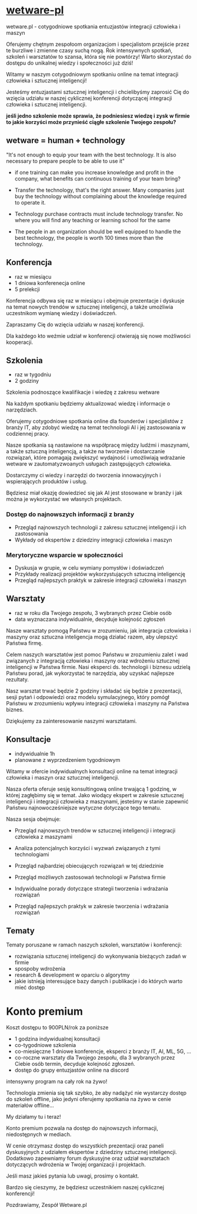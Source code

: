 # [wetware-pl](https://www.wetware.pl)

wetware.pl - cotygodniowe spotkania entuzjastów integracji człowieka i maszyn

Oferujemy chętnym zespołoom organizacjom i specjalistom przejście przez te burzliwe i zmienne czasy suchą nogą.
Rok intensywnych spotkań, szkoleń i warsztatów to szansa, która się nie powtórzy!
Warto skorzystać do dostępu do unikalnej wiedzy i społeczności już dziś!


Witamy w naszym cotygodniowym spotkaniu online na temat integracji człowieka i sztucznej inteligencji!

Jesteśmy entuzjastami sztucznej inteligencji i chcielibyśmy zaprosić Cię do wzięcia udziału w naszej cyklicznej konferencji dotyczącej integracji człowieka i sztucznej inteligencji. 


**jeśli jedno szkolenie może sprawia, że podniesiesz wiedzę i zysk w firmie to jakie korzyści może przynieść ciągłe szkolenie Twojego zespołu?**
 

## wetware = human +  technology

"It's not enough to equip your team with the best technology. It is also necessary to prepare people to be able to use it"

+ if one training can make you increase knowledge and profit in the company, what benefits can continuous training of your team bring?

+ Transfer the technology, that's the right answer.
Many companies just buy the technology without complaining about the knowledge required to operate it.

+ Technology purchase contracts must include technology transfer.
No where you will find any teaching or learning school for the same

+ The people in an organization should be well equipped to handle the best technology, the people is worth 100 times more than the technology. 

## Konferencja

+ raz w miesiącu
+ 1 dniowa konferenecja online
+ 5 prelekcji

Konferencja odbywa się raz w miesiącu i obejmuje prezentacje i dyskusje na temat nowych trendów w sztucznej inteligencji, a także umożliwia uczestnikom wymianę wiedzy i doświadczeń. 

Zapraszamy Cię do wzięcia udziału w naszej konferencji.

Dla każdego kto weźmie udział w konferencji otwierają się nowe możliwości kooperacji.


## Szkolenia

+ raz w tygodniu
+ 2 godziny
 
Szkolenia podnoszące kwalifikacje i wiedzę z zakresu wetware

Na każdym spotkaniu będziemy aktualizować wiedzę i informacje o narzędziach.

Oferujemy cotygodniowe spotkania online dla founderów i specjalistów z branży IT, aby zdobyć wiedzę na temat technologii AI i jej zastosowania w codziennej pracy.

Nasze spotkania są nastawione na współpracę między ludźmi i maszynami, a także sztuczną inteligencją, a także na tworzenie i dostarczanie rozwiązań, które pomagają zwiększyć wydajność i umożliwiają wdrażanie wetware w zautomatyzwoanych usługach zastępujących człowieka.

Dostarczymy ci wiedzy i narzędzi do tworzenia innowacyjnych i wspierających produktów i usług. 

Będziesz miał okazję dowiedzieć się jak AI jest stosowane w branży i jak można je wykorzystać we własnych projektach.

### Dostęp do najnowszych informacji z branży

- Przegląd najnowszych technologii z zakresu sztucznej inteligencji i ich zastosowania
- Wykłady od ekspertów z dziedziny integracji człowieka i maszyn


### Merytoryczne wsparcie w społeczności

- Dyskusja w grupie, w celu wymiany pomysłów i doświadczeń
- Przykłady realizacji projektów wykorzystujących sztuczną inteligencję
- Przegląd najlepszych praktyk w zakresie integracji człowieka i maszyn





## Warsztaty 

+ raz w roku dla Twojego zespołu, 3 wybranych przez Ciebie osób
+ data wyznaczana indywidualnie, decyduje kolejność zgłoszeń

Nasze warsztaty pomogą Państwu w zrozumieniu, jak integracja człowieka i maszyny oraz sztuczna inteligencja mogą działać razem, aby ulepszyć Państwa firmę.

Celem naszych warsztatów jest pomoc Państwu w zrozumieniu zalet i wad związanych z integracją człowieka i maszyny oraz wdrożeniu sztucznej inteligencji w Państwa firmie. Nasi eksperci ds. technologii i biznesu udzielą Państwu porad, jak wykorzystać te narzędzia, aby uzyskać najlepsze rezultaty.

Nasz warsztat trwać będzie 2 godziny i składać się będzie z prezentacji, sesji pytań i odpowiedzi oraz modelu symulacyjnego, który pomógł Państwu w zrozumieniu wpływu integracji człowieka i maszyny na Państwa biznes.



Dziękujemy za zainteresowanie naszymi warsztatami.



## Konsultacje

+ indywidualnie 1h 
+ planowane z wyprzedzeniem tygodniowym


Witamy w ofercie indywidualnych konsultacji online na temat integracji człowieka i maszyn oraz sztucznej inteligencji.

Nasza oferta oferuje sesję konsultingową online trwającą 1 godzinę, w której zagłębimy się w temat. Jako wiodący ekspert w zakresie sztucznej inteligencji i integracji człowieka z maszynami, jesteśmy w stanie zapewnić Państwu najnowocześniejsze wytyczne dotyczące tego tematu.

Nasza sesja obejmuje:

- Przegląd najnowszych trendów w sztucznej inteligencji i integracji człowieka z maszynami

- Analiza potencjalnych korzyści i wyzwań związanych z tymi technologiami

- Przegląd najbardziej obiecujących rozwiązań w tej dziedzinie

- Przegląd możliwych zastosowań technologii w Państwa firmie

- Indywidualne porady dotyczące strategii tworzenia i wdrażania rozwiązań

- Przegląd najlepszych praktyk w zakresie tworzenia i wdrażania rozwiązań



## Tematy 

Tematy poruszane w ramach naszych szkoleń, warsztatów i konferencji:

+ rozwiązania sztucznej inteligencji do wykonywania bieżących zadań w firmie
+ spospoby wdrożenia
+ research & development w oparciu o algorytmy
+ jakie istnieją interesujące bazy danych i publikacje i do których warto mieć dostęp




# Konto premium

Koszt dostępu to 900PLN/rok za poniższe

+ 1 godzina indywidualnej konsultacji
+ co-tygodniowe szkolenia
+ co-miesięczne 1 dniowe konferencje, eksperci z branży IT, AI, ML, 5G, ...
+ co-roczne warsztaty dla Twojego zespołu, dla 3 wybranych przez Ciebie osób termin, decyduje kolejność zgłoszeń.
+ dostęp do grupy entuzjastów online na discord

intensywny program na cały rok na żywo!

Technologia zmienia się tak szybko, że aby nadążyć nie wystarczy dostęp do szkoleń offline, jako jedyni oferujemy spotkania na żywo w cenie materiałów offline...

My działamy tu i teraz!

Konto premium pozwala na dostęp do najnowszych informacji, niedostępnych w mediach.

W cenie otrzymasz dostęp do wszystkich prezentacji oraz paneli dyskusyjnych z udziałem ekspertów z dziedziny sztucznej inteligencji. 
Dodatkowo zapewniamy forum dyskusyjne oraz udział warsztatach dotyczących wdrożenia w Twojej organizacji i projektach.

Jeśli masz jakieś pytania lub uwagi, prosimy o kontakt.

Bardzo się cieszymy, że będziesz uczestnikiem naszej cyklicznej konferencji!

Pozdrawiamy,
Zespół Wetware.pl


